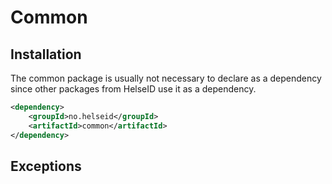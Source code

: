 # Common

## Installation
The common package is usually not necessary to declare as a dependency since other packages from HelseID use it as a dependency.
```xml
<dependency>
    <groupId>no.helseid</groupId>
    <artifactId>common</artifactId>
</dependency>
```

## Exceptions

